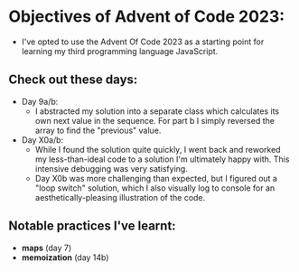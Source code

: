 # Objectives of Advent of Code 2023:
- I've opted to use the Advent Of Code 2023 as a starting point for learning my third programming language JavaScript.

## Check out these days:
- Day 9a/b:
  - I abstracted my solution into a separate class which calculates its own next value in the sequence. For part b I simply reversed the array to find the "previous" value.
- Day X0a/b:
  - While I found the solution quite quickly, I went back and reworked my less-than-ideal code to a solution I'm ultimately happy with. This intensive debugging was very satisfying.
  - Day X0b was more challenging than expected, but I figured out a "loop switch" solution, which I also visually log to console for an aesthetically-pleasing illustration of the code.

## Notable practices I've learnt:
- **maps** (day 7)
- **memoization** (day 14b)

